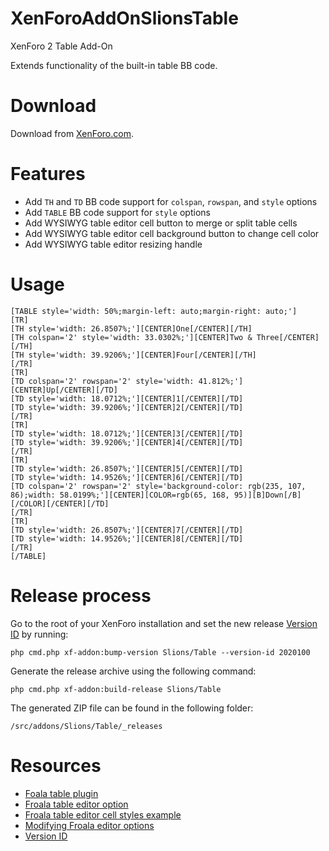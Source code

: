 # XenForoAddOnSlionsTable
XenForo 2 Table Add-On

Extends functionality of the built-in table BB code.

# Download

Download from [XenForo.com].

# Features

- Add `TH` and `TD` BB code support for `colspan`, `rowspan`, and `style` options
- Add `TABLE` BB code support for `style` options
- Add WYSIWYG table editor cell button to merge or split table cells
- Add WYSIWYG table editor cell background button to change cell color
- Add WYSIWYG table editor resizing handle

# Usage

```
[TABLE style='width: 50%;margin-left: auto;margin-right: auto;']
[TR]
[TH style='width: 26.8507%;'][CENTER]One[/CENTER][/TH]
[TH colspan='2' style='width: 33.0302%;'][CENTER]Two & Three[/CENTER][/TH]
[TH style='width: 39.9206%;'][CENTER]Four[/CENTER][/TH]
[/TR]
[TR]
[TD colspan='2' rowspan='2' style='width: 41.812%;'][CENTER]Up[/CENTER][/TD]
[TD style='width: 18.0712%;'][CENTER]1[/CENTER][/TD]
[TD style='width: 39.9206%;'][CENTER]2[/CENTER][/TD]
[/TR]
[TR]
[TD style='width: 18.0712%;'][CENTER]3[/CENTER][/TD]
[TD style='width: 39.9206%;'][CENTER]4[/CENTER][/TD]
[/TR]
[TR]
[TD style='width: 26.8507%;'][CENTER]5[/CENTER][/TD]
[TD style='width: 14.9526%;'][CENTER]6[/CENTER][/TD]
[TD colspan='2' rowspan='2' style='background-color: rgb(235, 107, 86);width: 58.0199%;'][CENTER][COLOR=rgb(65, 168, 95)][B]Down[/B][/COLOR][/CENTER][/TD]
[/TR]
[TR]
[TD style='width: 26.8507%;'][CENTER]7[/CENTER][/TD]
[TD style='width: 14.9526%;'][CENTER]8[/CENTER][/TD]
[/TR]
[/TABLE]
```

# Release process

Go to the root of your XenForo installation and set the new release [Version ID] by running:

`php cmd.php xf-addon:bump-version Slions/Table --version-id 2020100`

Generate the release archive using the following command:

`php cmd.php xf-addon:build-release Slions/Table`

The generated ZIP file can be found in the following folder:

`/src/addons/Slions/Table/_releases`


# Resources

- [Foala table plugin]
- [Froala table editor option]
- [Froala table editor cell styles example]
- [Modifying Froala editor options]
- [Version ID]

[Foala table plugin]: https://froala.com/table-plugin/
[Froala table editor option]: https://froala.com/wysiwyg-editor/docs/options/#table
[Froala table editor cell styles example]: https://froala.com/wysiwyg-editor/examples/table-cell-styles/
[Modifying Froala editor options]: https://xenforo.com/community/threads/modifying-froala-editor-options.161305/
[Version ID]: https://xenforo.com/docs/dev/add-on-structure/#recommended-version-id-format
[XenForo.com]: https://xenforo.com/community/resources/slions-table.9300/